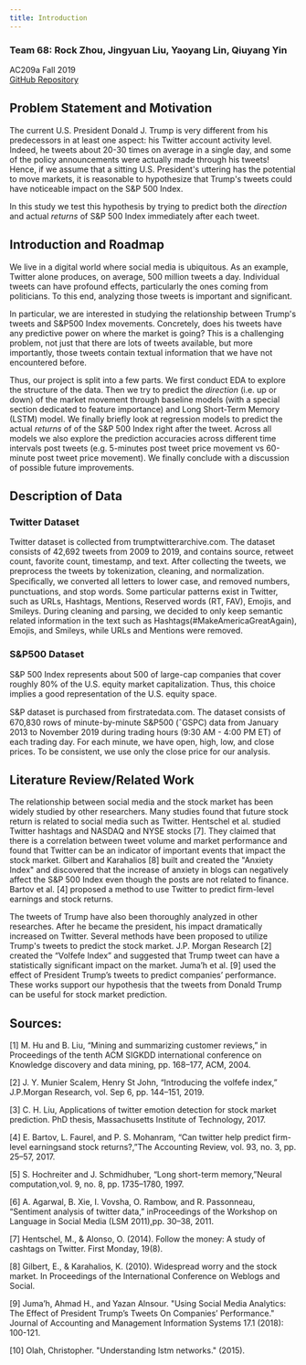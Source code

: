 ```yaml
---
title: Introduction
---
```


### Team 68: Rock Zhou, Jingyuan Liu, Yaoyang Lin, Qiuyang Yin
AC209a Fall 2019          
[GitHub Repository](https://github.com/DavidYQY/Make-trading-great-again-)

## Problem Statement and Motivation

The current U.S. President Donald J. Trump is very different from his predecessors in at least one aspect: his Twitter account activity level. Indeed, he tweets about 20-30 times on average in a single day, and some of the policy announcements were actually made through his tweets! Hence, if we assume that a sitting U.S. President's uttering has the potential to move markets, it is reasonable to hypothesize that Trump's tweets could have noticeable impact on the S&P 500 Index. 

In this study we test this hypothesis by trying to predict both the *direction* and actual *returns* of S&P 500 Index immediately after each tweet.

## Introduction and Roadmap

We live in a digital world where social media is ubiquitous. As an example, Twitter alone produces, on average, 500 million tweets a day. Individual tweets can have profound effects, particularly the ones coming from politicians. To this end, analyzing those tweets is important and significant.

In particular, we are interested in studying the relationship between Trump's tweets and S&P500 Index movements. Concretely, does his tweets have any predictive power on where the market is going? This is a challenging problem, not just that there are lots of tweets available, but more importantly, those tweets contain textual information that we have not encountered before.

Thus, our project is split into a few parts. We first conduct EDA to explore the structure of the data. Then we try to predict the *direction* (i.e. up or down) of the market movement through baseline models (with a special section dedicated to feature importance) and Long Short-Term Memory (LSTM) model. We finally briefly look at regression models to predict the actual *returns* of of the S&P 500 Index right after the tweet. Across all models we also explore the prediction accuracies across different time intervals post tweets (e.g. 5-minutes post tweet price movement vs 60-minute post tweet price movement). We finally conclude with a discussion of possible future improvements.

## Description of Data

### Twitter Dataset

Twitter dataset is collected from trumptwitterarchive.com. The dataset consists of 42,692 tweets from 2009 to 2019, and contains source, retweet count, favorite count, timestamp, and text. After collecting the tweets, we preprocess the tweets by tokenization, cleaning, and normalization. Speciﬁcally, we converted all letters to lower case, and removed numbers, punctuations, and stop words. Some particular patterns exist in Twitter, such as URLs, Hashtags, Mentions, Reserved words (RT, FAV), Emojis, and Smileys. During cleaning and parsing, we decided to only keep semantic related information in the text such as Hashtags(#MakeAmericaGreatAgain), Emojis, and Smileys, while URLs and Mentions were removed.

### S&P500 Dataset

S&P 500 Index represents about 500 of large-cap companies that cover roughly 80% of the U.S. equity market capitalization. Thus, this choice implies a good representation of the U.S. equity space. 

S&P dataset is purchased from ﬁrstratedata.com. The dataset consists of 670,830 rows of minute-by-minute S&P500 (ˆGSPC) data from January 2013 to November 2019 during trading hours (9:30 AM - 4:00 PM ET) of each trading day. For each minute, we have open, high, low, and close prices. To be consistent, we use only the close price for our analysis.


## Literature Review/Related Work


The relationship between social media and the stock market has been widely studied by other researchers. Many studies found that future stock return is related to social media such as Twitter. Hentschel et al. studied Twitter hashtags and NASDAQ and NYSE stocks [7]. They claimed that there is a correlation between tweet volume and market performance and found that Twitter can be an indicator of important events that impact the stock market. Gilbert and Karahalios [8] built and created the "Anxiety Index" and discovered that the increase of anxiety in blogs can negatively affect the S&P 500 Index even though the posts are not related to finance. Bartov et al. [4] proposed a method to use Twitter to predict firm-level earnings and stock returns.

The tweets of Trump have also been thoroughly analyzed in other researches. After he became the president, his impact dramatically increased on Twitter. Several methods have been proposed to utilize Trump's tweets to predict the stock market. J.P. Morgan Research [2] created the “Volfefe Index” and suggested that Trump tweet can have a statistically significant impact on the market. Juma’h et al. [9] used the effect of President Trump’s tweets to predict companies’ performance. These works support our hypothesis that the tweets from Donald Trump can be useful for stock market prediction.


## Sources:

[1] M. Hu and B. Liu, “Mining and summarizing customer reviews,” in Proceedings of the tenth ACM SIGKDD international conference on Knowledge discovery and data mining, pp. 168–177, ACM, 2004.

[2] J. Y. Munier Scalem, Henry St John, “Introducing the volfefe index,” J.P.Morgan Research, vol. Sep 6, pp. 144–151, 2019.

[3] C. H. Liu, Applications of twitter emotion detection for stock market prediction.  PhD thesis, Massachusetts Institute of Technology, 2017.

[4] E. Bartov, L. Faurel, and P. S. Mohanram, “Can twitter help predict firm-level earningsand stock returns?,”The Accounting Review, vol. 93, no. 3, pp. 25–57, 2017.

[5] S.  Hochreiter  and  J.  Schmidhuber,  “Long  short-term  memory,”Neural computation,vol. 9, no. 8, pp. 1735–1780, 1997.

[6] A. Agarwal, B. Xie, I. Vovsha, O. Rambow, and R. Passonneau, “Sentiment analysis of twitter data,” inProceedings of the Workshop on Language in Social Media (LSM 2011),pp. 30–38, 2011.

[7] Hentschel, M., & Alonso, O. (2014). Follow the money: A study of cashtags on
Twitter. First Monday, 19(8).

[8] Gilbert, E., & Karahalios, K. (2010). Widespread worry and the stock market.
In Proceedings of the International Conference on Weblogs and Social.

[9] Juma’h, Ahmad H., and Yazan Alnsour. "Using Social Media Analytics: The Effect of President Trump’s Tweets On Companies’ Performance." Journal of Accounting and Management Information Systems 17.1 (2018): 100-121.

[10] Olah, Christopher. "Understanding lstm networks." (2015).